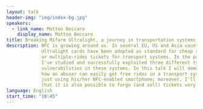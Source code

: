 ```yaml
---
layout: talk
header-img: "img/index-bg.jpg"
speakers:
  - link_name: Matteo Beccaro
    display_name: Matteo Beccaro
title: Breaking Mifare Ultralight, a journey in transportation systems NFC world
description: NFC is growing around us. In several EU, US and Asia countries Mifare
             Ultralight cards have been adopted as standard for cheap single-ride
             or multiple-rides tickets for transport systems. In the past year
             I've studied and successfully exploited three different types of
             vulnerabilities in these systems. In this talk I will demostrate
             how an abuser can easily get free rides in a transport system,
             just using his/her NFC-enabled smartphone; moreover, I'll show
             that it is also possible to forge (and sell) tickets very cheaply.
language: English
start_time: "10:45"
---
```

